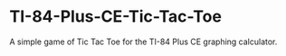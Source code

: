 # TI-84-Plus-CE-Tic-Tac-Toe
A simple game of Tic Tac Toe for the TI-84 Plus CE graphing calculator.
